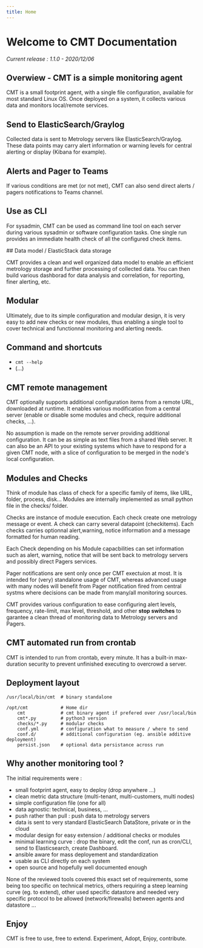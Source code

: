 ```yaml
---
title: Home
---
```


# Welcome to CMT Documentation

*Current release : 1.1.0 - 2020/12/06*

## Overwiew - CMT is a simple monitoring agent

CMT is a small footprint agent, with a single file configuration, available for most standard Linux OS. Once deployed on a system, it collects various data and monitors local/remote services. 

## Send to ElasticSearch/Graylog

Collected data is sent to Metrology servers like ElasticSearch/Graylog. These data points may carry alert information or warning levels for central alerting or display (Kibana for example).

## Alerts and Pager to Teams

If various conditions are met (or not met), CMT can also send direct alerts / pagers notifications to Teams channel.

## Use as CLI

For sysadmin, CMT can be used as command line tool on each server during various sysadmin or software configuration tasks. One single run provides an immediate health check of all the configured check items.

## Data model / ElasticStack data storage

CMT provides a clean and well organized  data model to enable an efficient metrology storage and further processing of collected data. You can then build various dashborad for data analysis and correlation,  for reporting, finer alerting, etc.

## Modular

Ultimately, due to its simple configuration and modular design, it is very easy to add new checks or new modules, thus enabling a single tool to cover technical and functionnal monitoring and alerting needs.

## Command and shortcuts

* `cmt --help`
* (...)

## CMT remote management

CMT optionally supports additional configuration items from a remote URL, downloaded at runtime. It enables various modification from a central server (enable or disable some modules and check, require additional checks, ...). 

No assumption is made on the remote server providing additional configuration. It can be as simple as text files from a shared Web server. It can also be an API to your existing systems which have to respond for a given CMT node, 
with a slice of configuration to be merged in the node's local configuration.


## Modules and Checks

Think of module has class of check for a specific family of items,  like URL, folder, process, disk... Modules are internally implemented as small  python file in the checks/ folder.

Checks are instance of module execution. Each check create one metrology message or event. A check can carry several datapoint (checkitems). Each checks carries optionnal alert,warning, notice information and a message formatted for human reading.

Each Check depending on his Module capacbilities can set information such as alert, warning, notice that will be sent back to metrology servers and possibly direct Pagers services.

Pager notifications are sent only once per CMT exectuion at most. It is intended for (very) standalone usage of CMT, 
whereas advanced usage with many nodes will benefit from Pager notification fired from central systms where
decisions can be made from many/all monitoring sources.

CMT provides various configuration to ease configuring alert levels, frequency, rate-limit, max level,  threshold, and other **stop switches** to garantee a clean thread of monitoring data to Metrology servers and Pagers.


## CMT automated run from crontab

CMT is intended to run from crontab, every minute. It has a built-in max-duration security to prevent unfinished 
executing to overcrowd a server.

## Deployment layout

    /usr/local/bin/cmt  # binary standalone

    /opt/cmt            # Home dir
        cmt             # cmt binary agent if prefered over /usr/local/bin
        cmt*.py         # python3 version
        checks/*.py     # modular checks
        conf.yml        # configuration what to measure / where to send
        conf.d/         # additional configuration (eg. ansible additive deployment)
        persist.json    # optional data persistance across run

## Why another monitoring tool ?

The initial requirements were :

* small footprint agent, easy to deploy (drop anywhere ...)
* clean metric data structure (multi-tenant, multi-customers, multi nodes)
* simple configuration file (one for all)
* data agnostic: technical, business, ...
* push rather than pull : push data to metrology servers
* data is sent to very standard ElasticSearch DataStore, private or in the cloud
* modular design for easy extension / additional checks or modules
* minimal learning curve : drop the binary, edit the conf, run as cron/CLI, send to Elasticsearch, create Dashboard.
* ansible aware for mass deployement and standardization
* usable as CLI directly on each system
* open source and hopefully well documented enough

None of the reviewed tools covered this exact set of requirements, some being too specific on technical metrics, others requiring a steep learning curve (eg. to extend), other used specific datastore and needed very specific protocol to be allowed (network/firewalls) between agents and datastore ...


## Enjoy

CMT is free to use, free to extend. Experiment, Adopt, Enjoy, contribute.

